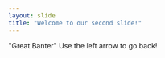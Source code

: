 ```yaml
---
layout: slide
title: "Welcome to our second slide!"
---
```

"Great Banter"
Use the left arrow to go back!
